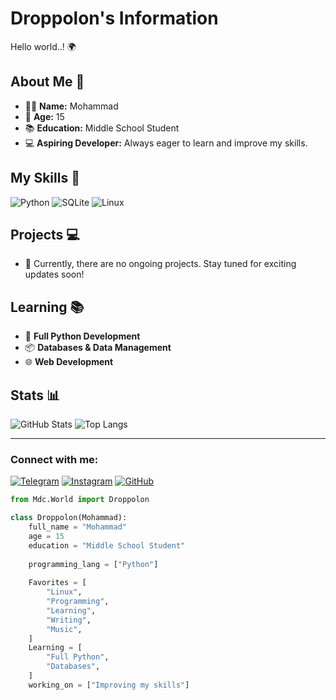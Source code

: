 # Droppolon's Information

Hello world..! 🌍

## About Me 📎
- 🫴🏼 **Name:** Mohammad
- 🎂 **Age:** 15
- 📚 **Education:** Middle School Student
- 💻 **Aspiring Developer:** Always eager to learn and improve my skills.

## My Skills 📌
![Python](https://img.shields.io/badge/Python-3776AB?style=for-the-badge&logo=python&logoColor=white)
![SQLite](https://img.shields.io/badge/SQLite-003B57?style=for-the-badge&logo=sqlite&logoColor=white)
![Linux](https://img.shields.io/badge/Linux-FCC624?style=for-the-badge&logo=linux&logoColor=black)

## Projects 💻
- 🚀 Currently, there are no ongoing projects. Stay tuned for exciting updates soon!

## Learning 📚
- 🐍 **Full Python Development**
- 📦 **Databases & Data Management**
- 🌐 **Web Development**

## Stats 📊
![GitHub Stats](https://github-readme-stats.vercel.app/api?username=Droppolon&show_icons=true&theme=radical)
![Top Langs](https://github-readme-stats.vercel.app/api/top-langs/?username=Droppolon&layout=compact&theme=radical)

---

### Connect with me:
[![Telegram](https://img.shields.io/badge/Telegram-2CA5E0?style=for-the-badge&logo=telegram&logoColor=white)](https://t.me/Droppolon)
[![Instagram](https://img.shields.io/badge/Instagram-E4405F?style=for-the-badge&logo=instagram&logoColor=white)](https://www.instagram.com/mamad_mdc)
[![GitHub](https://img.shields.io/badge/GitHub-100000?style=for-the-badge&logo=github&logoColor=white)](https://github.com/Droppolon)

```python
from Mdc.World import Droppolon

class Droppolon(Mohammad):
    full_name = "Mohammad"
    age = 15
    education = "Middle School Student"
    
    programming_lang = ["Python"]
    
    Favorites = [
        "Linux",
        "Programming",
        "Learning",
        "Writing",
        "Music",
    ]
    Learning = [
        "Full Python",
        "Databases",
    ]
    working_on = ["Improving my skills"]

